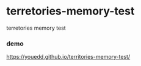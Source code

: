 # terretories-memory-test
terretories memory test
### demo
https://youedd.github.io/territories-memory-test/
